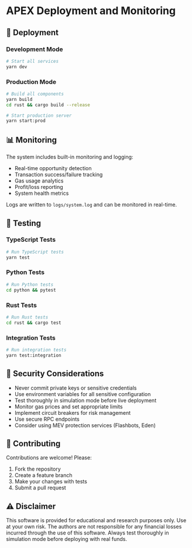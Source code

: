 # APEX Deployment and Monitoring

## 🚀 Deployment

### Development Mode

```bash
# Start all services
yarn dev
```

### Production Mode

```bash
# Build all components
yarn build
cd rust && cargo build --release

# Start production server
yarn start:prod
```

## 📊 Monitoring

The system includes built-in monitoring and logging:

- Real-time opportunity detection
- Transaction success/failure tracking
- Gas usage analytics
- Profit/loss reporting
- System health metrics

Logs are written to `logs/system.log` and can be monitored in real-time.

## 🧪 Testing

### TypeScript Tests

```bash
# Run TypeScript tests
yarn test
```

### Python Tests

```bash
# Run Python tests
cd python && pytest
```

### Rust Tests

```bash
# Run Rust tests
cd rust && cargo test
```

### Integration Tests

```bash
# Run integration tests
yarn test:integration
```

## 🔐 Security Considerations

- Never commit private keys or sensitive credentials
- Use environment variables for all sensitive configuration
- Test thoroughly in simulation mode before live deployment
- Monitor gas prices and set appropriate limits
- Implement circuit breakers for risk management
- Use secure RPC endpoints
- Consider using MEV protection services (Flashbots, Eden)

## 🤝 Contributing

Contributions are welcome! Please:

1. Fork the repository
2. Create a feature branch
3. Make your changes with tests
4. Submit a pull request

## ⚠️ Disclaimer

This software is provided for educational and research purposes only. Use at your own risk. The authors are not responsible for any financial losses incurred through the use of this software. Always test thoroughly in simulation mode before deploying with real funds.
